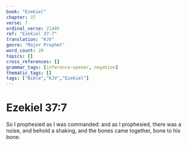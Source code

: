 ```yaml
---
book: "Ezekiel"
chapter: 37
verse: 7
ordinal_verse: 21405
ref: "Ezekiel 37:7"
translation: "KJV"
genre: "Major Prophet"
word_count: 28
topics: []
cross_references: []
grammar_tags: [inference-opener, negation]
thematic_tags: []
tags: ["Bible","KJV","Ezekiel"]
---
```


# Ezekiel 37:7

So I prophesied as I was commanded: and as I prophesied, there was a noise, and behold a shaking, and the bones came together, bone to his bone.
